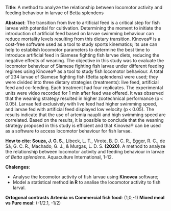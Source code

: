 **Title**: A method to analyze the relationship between locomotor activity and feeding behaviour in larvae of Betta splendens

**Abstract**:
The transition from live to artificial feed is a critical step for fish larvae with potential for cultivation. Determining the moment to initiate the introduction of artificial feed based on larvae swimming behaviour can reduce mortality levels resulting from this dietary transition. Kinovea® is a cost-free software used as a tool to study sports kinematics; its use can help to establish locomotor parameters to determine the best time to introduce artificial feed in Siamese fighting fish larvae diets, reducing the negative effects of weaning. The objective in this study was to evaluate the locomotor behaviour of Siamese fighting fish larvae under different feeding regimes using Kinovea® as a tool to study fish locomotor behaviour. A total of 234 larvae of Siamese fighting fish (Betta splendens) were used; they were divided into three dietary strategies (treatments): live feed, artificial feed and co-feeding. Each treatment had four replicates. The experimental units were video recorded for 1 min after feed was offered. It was observed that the weaning strategy resulted in higher zootechnical performance (p < 0.05). Larvae fed exclusively with live feed had higher swimming speed, and larvae fed with artificial feed displayed low velocity (p < 0.05). The results indicate that the use of artemia nauplii and high swimming speed are correlated. Based on the results, it is possible to conclude that the weaning strategy proposed in this study is efficient and that Kinovea® can be used as a software to access locomotor behaviour for fish larvae.

**How to cite**: **Souza, J. G. S.**, Libeck, L. T., Virote, B. D. C. R., Egger, R. C., de Sá, G. C. R., Machado, G. J., & Murgas, L. D. S. **(2020)**. A method to analyze the relationship between locomotor activity and feeding behaviour in larvae of *Betta splendens*. Aquaculture International, 1-12.

**Chalenges**: 
- Analyse the locomotor activity of fish larvae using **Kinovea** software; 
- Model a statistical method **in R** to analise the locomotor activity to fish larval.

**Ortogonal contrasts**
**Artemia vs Commercial fish food**: (1,0,-1)
**Mixed meal vs Pure meal**: (-1/2.1, -1/2)



